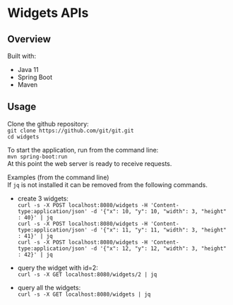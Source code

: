 # Widgets APIs #

## Overview ##
Built with:
* Java 11
* Spring Boot
* Maven

## Usage ##

Clone the github repository:  
`git clone https://github.com/git/git.git`  
`cd widgets`  

To start the application, run from the command line:  
    `mvn spring-boot:run`  
At this point the web server is ready to receive requests.

Examples (from the command line)  
If `jq` is not installed it can be removed from the following commands.  
- create 3 widgets:  
  `curl -s -X POST localhost:8080/widgets -H 'Content-type:application/json' -d '{"x": 10, "y": 10, "width": 3, "height" : 40}' | jq`  
  `curl -s -X POST localhost:8080/widgets -H 'Content-type:application/json' -d '{"x": 11, "y": 11, "width": 3, "height" : 41}' | jq`  
  `curl -s -X POST localhost:8080/widgets -H 'Content-type:application/json' -d '{"x": 12, "y": 12, "width": 3, "height" : 42}' | jq`  
  
- query the widget with id=2:  
  `curl -s -X GET localhost:8080/widgets/2 | jq`

- query all the widgets:  
  `curl -s -X GET localhost:8080/widgets | jq`
